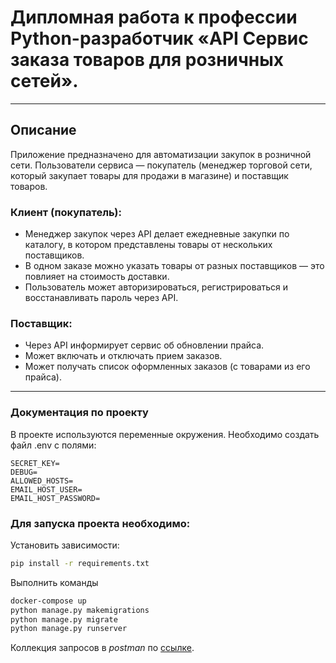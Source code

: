 # Дипломная работа к профессии Python-разработчик «API Сервис заказа товаров для розничных сетей».

---

## Описание
Приложение предназначено для автоматизации закупок в розничной сети. Пользователи сервиса — покупатель (менеджер торговой сети, который закупает товары для продажи в магазине) и поставщик товаров.

### Клиент (покупатель):

* Менеджер закупок через API делает ежедневные закупки по каталогу, в котором представлены товары от нескольких поставщиков.
* В одном заказе можно указать товары от разных поставщиков — это повлияет на стоимость доставки.
* Пользователь может авторизироваться, регистрироваться и восстанавливать пароль через API.
### Поставщик:

* Через API информирует сервис об обновлении прайса.
* Может включать и отключать прием заказов.
* Может получать список оформленных заказов (с товарами из его прайса).
---

### Документация по проекту

В проекте используются переменные окружения. Необходимо создать файл .env с полями:
```
SECRET_KEY=
DEBUG=
ALLOWED_HOSTS=
EMAIL_HOST_USER= 
EMAIL_HOST_PASSWORD=
```
### Для запуска проекта необходимо:

Установить зависимости:

```bash
pip install -r requirements.txt
```

Выполнить команды

```bash
docker-compose up
python manage.py makemigrations
python manage.py migrate
python manage.py runserver
```

Коллекция запросов в _postman_ по [ссылке](https://www.postman.com/lunar-module-observer-40207937/workspace/gidrevich-django-market-api/collection/24640160-47427525-f26c-46b2-8e3c-7d00efb0c800?action=share&creator=24640160).

